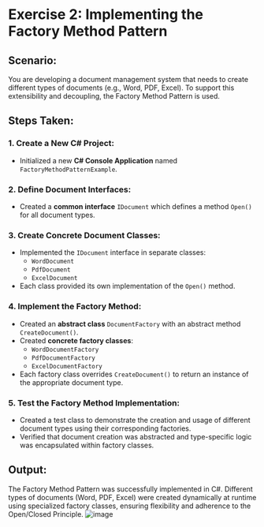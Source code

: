 # Exercise 2: Implementing the Factory Method Pattern

## Scenario:
You are developing a document management system that needs to create different types of documents (e.g., Word, PDF, Excel). To support this extensibility and decoupling, the Factory Method Pattern is used.

## Steps Taken:

### 1. Create a New C# Project:
- Initialized a new **C# Console Application** named `FactoryMethodPatternExample`.

### 2. Define Document Interfaces:
- Created a **common interface** `IDocument` which defines a method `Open()` for all document types.

### 3. Create Concrete Document Classes:
- Implemented the `IDocument` interface in separate classes:
  - `WordDocument`
  - `PdfDocument`
  - `ExcelDocument`
- Each class provided its own implementation of the `Open()` method.

### 4. Implement the Factory Method:
- Created an **abstract class** `DocumentFactory` with an abstract method `CreateDocument()`.
- Created **concrete factory classes**:
  - `WordDocumentFactory`
  - `PdfDocumentFactory`
  - `ExcelDocumentFactory`
- Each factory class overrides `CreateDocument()` to return an instance of the appropriate document type.

### 5. Test the Factory Method Implementation:
- Created a test class to demonstrate the creation and usage of different document types using their corresponding factories.
- Verified that document creation was abstracted and type-specific logic was encapsulated within factory classes.

## Output:
The Factory Method Pattern was successfully implemented in C#. Different types of documents (Word, PDF, Excel) were created dynamically at runtime using specialized factory classes, ensuring flexibility and adherence to the Open/Closed Principle.
![image](https://github.com/user-attachments/assets/171cd7be-0730-4ebb-8d14-da15f70b34fa)

